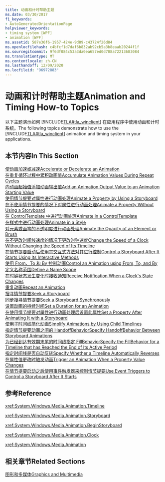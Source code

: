 ```yaml
---
title: 动画和计时帮助主题
ms.date: 03/30/2017
f1_keywords:
- AutoGeneratedOrientationPage
helpviewer_keywords:
- timing system [WPF]
- animation [WPF]
ms.assetid: 587e36f6-1957-424e-9d89-c43724f26d84
ms.openlocfilehash: c4bfcf1d7daf6b832ab92cb5a3b8eaab20244f1f
ms.sourcegitcommit: 9f6df084c53a3da0ea657ed0d708a72213683084
ms.translationtype: MT
ms.contentlocale: zh-CN
ms.lasthandoff: 12/09/2020
ms.locfileid: "96972883"
---
```

# <a name="animation-and-timing-how-to-topics"></a><span data-ttu-id="795b5-102">动画和计时帮助主题</span><span class="sxs-lookup"><span data-stu-id="795b5-102">Animation and Timing How-to Topics</span></span>
<span data-ttu-id="795b5-103">以下主题演示如何 [!INCLUDE[TLA#tla_winclient](../../../includes/tlasharptla-winclient-md.md)] 在应用程序中使用动画和计时系统。</span><span class="sxs-lookup"><span data-stu-id="795b5-103">The following topics demonstrate how to use the [!INCLUDE[TLA#tla_winclient](../../../includes/tlasharptla-winclient-md.md)] animation and timing system in your applications.</span></span>  
  
## <a name="in-this-section"></a><span data-ttu-id="795b5-104">本节内容</span><span class="sxs-lookup"><span data-stu-id="795b5-104">In This Section</span></span>  
 [<span data-ttu-id="795b5-105">使动画加速或减速</span><span class="sxs-lookup"><span data-stu-id="795b5-105">Accelerate or Decelerate an Animation</span></span>](how-to-accelerate-or-decelerate-an-animation.md)  
 [<span data-ttu-id="795b5-106">在重复循环过程中累积动画值</span><span class="sxs-lookup"><span data-stu-id="795b5-106">Accumulate Animation Values During Repeat Cycles</span></span>](how-to-accumulate-animation-values-during-repeat-cycles.md)  
 [<span data-ttu-id="795b5-107">向动画起始值添加动画输出值</span><span class="sxs-lookup"><span data-stu-id="795b5-107">Add an Animation Output Value to an Animation Starting Value</span></span>](how-to-add-an-animation-output-value-to-an-animation-starting-value.md)  
 [<span data-ttu-id="795b5-108">使用情节提要对属性进行动画处理</span><span class="sxs-lookup"><span data-stu-id="795b5-108">Animate a Property by Using a Storyboard</span></span>](how-to-animate-a-property-by-using-a-storyboard.md)  
 [<span data-ttu-id="795b5-109">在不使用情节提要的情况下对属性进行动画处理</span><span class="sxs-lookup"><span data-stu-id="795b5-109">Animate a Property Without Using a Storyboard</span></span>](how-to-animate-a-property-without-using-a-storyboard.md)  
 [<span data-ttu-id="795b5-110">在 ControlTemplate 中进行动画处理</span><span class="sxs-lookup"><span data-stu-id="795b5-110">Animate in a ControlTemplate</span></span>](how-to-animate-in-a-controltemplate.md)  
 [<span data-ttu-id="795b5-111">在样式中进行动画处理</span><span class="sxs-lookup"><span data-stu-id="795b5-111">Animate in a Style</span></span>](how-to-animate-in-a-style.md)  
 [<span data-ttu-id="795b5-112">对元素或画笔的不透明度进行动画处理</span><span class="sxs-lookup"><span data-stu-id="795b5-112">Animate the Opacity of an Element or Brush</span></span>](how-to-animate-the-opacity-of-an-element-or-brush.md)  
 [<span data-ttu-id="795b5-113">在不更改时间线速度的情况下更改时钟速度</span><span class="sxs-lookup"><span data-stu-id="795b5-113">Change the Speed of a Clock Without Changing the Speed of Its Timeline</span></span>](change-the-speed-of-a-clock.md)  
 [<span data-ttu-id="795b5-114">在情节提要启动后使用其交互式方法对其进行控制</span><span class="sxs-lookup"><span data-stu-id="795b5-114">Control a Storyboard After It Starts Using Its Interactive Methods</span></span>](how-to-control-a-storyboard-after-it-starts.md)  
 [<span data-ttu-id="795b5-115">使用 From、To 和 By 控制动画</span><span class="sxs-lookup"><span data-stu-id="795b5-115">Control an Animation using From, To, and By</span></span>](how-to-control-an-animation-using-from-to-and-by.md)  
 [<span data-ttu-id="795b5-116">定义名称范围</span><span class="sxs-lookup"><span data-stu-id="795b5-116">Define a Name Scope</span></span>](how-to-define-a-name-scope.md)  
 [<span data-ttu-id="795b5-117">在时钟状态发生变化时接收通知</span><span class="sxs-lookup"><span data-stu-id="795b5-117">Receive Notification When a Clock's State Changes</span></span>](how-to-receive-notification-when-clock-state-changes.md)  
 [<span data-ttu-id="795b5-118">重复动画</span><span class="sxs-lookup"><span data-stu-id="795b5-118">Repeat an Animation</span></span>](how-to-repeat-an-animation.md)  
 [<span data-ttu-id="795b5-119">搜寻情节提要</span><span class="sxs-lookup"><span data-stu-id="795b5-119">Seek a Storyboard</span></span>](how-to-seek-a-storyboard.md)  
 [<span data-ttu-id="795b5-120">同步搜寻情节提要</span><span class="sxs-lookup"><span data-stu-id="795b5-120">Seek a Storyboard Synchronously</span></span>](how-to-seek-a-storyboard-synchronously.md)  
 [<span data-ttu-id="795b5-121">设置动画的持续时间</span><span class="sxs-lookup"><span data-stu-id="795b5-121">Set a Duration for an Animation</span></span>](how-to-set-a-duration-for-an-animation.md)  
 [<span data-ttu-id="795b5-122">在使用情节提要对属性进行动画处理后设置此属性</span><span class="sxs-lookup"><span data-stu-id="795b5-122">Set a Property After Animating It with a Storyboard</span></span>](how-to-set-a-property-after-animating-it-with-a-storyboard.md)  
 [<span data-ttu-id="795b5-123">使用子时间线简化动画</span><span class="sxs-lookup"><span data-stu-id="795b5-123">Simplify Animations by Using Child Timelines</span></span>](how-to-simplify-animations-by-using-child-timelines.md)  
 [<span data-ttu-id="795b5-124">指定情节提要动画之间的 HandoffBehavior</span><span class="sxs-lookup"><span data-stu-id="795b5-124">Specify HandoffBehavior Between Storyboard Animations</span></span>](how-to-specify-handoffbehavior-between-storyboard-animations.md)  
 [<span data-ttu-id="795b5-125">为已经到达有效期末尾的时间线指定 FillBehavior</span><span class="sxs-lookup"><span data-stu-id="795b5-125">Specify the FillBehavior for a Timeline that has Reached the End of Its Active Period</span></span>](specify-the-fillbehavior-for-a-timeline.md)  
 [<span data-ttu-id="795b5-126">指定时间线是否自动反转</span><span class="sxs-lookup"><span data-stu-id="795b5-126">Specify Whether a Timeline Automatically Reverses</span></span>](how-to-specify-whether-a-timeline-automatically-reverses.md)  
 [<span data-ttu-id="795b5-127">在属性值更改时触发动画</span><span class="sxs-lookup"><span data-stu-id="795b5-127">Trigger an Animation When a Property Value Changes</span></span>](how-to-trigger-an-animation-when-a-property-value-changes.md)  
 [<span data-ttu-id="795b5-128">在情节提要启动之后使用事件触发器来控制情节提要</span><span class="sxs-lookup"><span data-stu-id="795b5-128">Use Event Triggers to Control a Storyboard After It Starts</span></span>](how-to-use-event-triggers-to-control-a-storyboard-after-it-starts.md)  
  
## <a name="reference"></a><span data-ttu-id="795b5-129">参考</span><span class="sxs-lookup"><span data-stu-id="795b5-129">Reference</span></span>  
 <xref:System.Windows.Media.Animation.Timeline>  
  
 <xref:System.Windows.Media.Animation.Storyboard>  
  
 <xref:System.Windows.Media.Animation.BeginStoryboard>  
  
 <xref:System.Windows.Media.Animation.Clock>  
  
 <xref:System.Windows.Media.Animation>  
  
## <a name="related-sections"></a><span data-ttu-id="795b5-130">相关章节</span><span class="sxs-lookup"><span data-stu-id="795b5-130">Related Sections</span></span>  
 [<span data-ttu-id="795b5-131">图形和多媒体</span><span class="sxs-lookup"><span data-stu-id="795b5-131">Graphics and Multimedia</span></span>](index.md)

